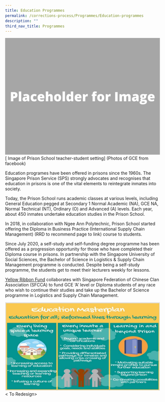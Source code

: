 ```yaml
---
title: Education Programmes
permalink: /corrections-process/Programmes/Education-programmes
description: ""
third_nav_title: Programmes
---
```

![](/images/Placeholder%20for%20Image.png)
[ Image of Prison School teacher-student setting]
(Photos of GCE from facebook)

Education programes have been offered in prisons since the 1960s. The Singapore Prison Service (SPS) strongly advocates and recognises that education in prisons is one of the vital elements to reintegrate inmates into society.

Today, the Prison School runs academic classes at various levels, including General Education pegged at Secondary 1 Normal Academic (NA), GCE NA, Normal Technical (NT), Ordinary (O) and Advanced (A) levels. Each year, about 450 inmates undertake education studies in the Prison School. 

In 2018, in collaboration with Ngee Ann Polytechnic, Prison School started offering the Diploma in Business Practice (International Supply Chain Management) (RRD to recommend page to link) course to students.
 
Since July 2020, a self-study and self-funding degree programme has been offered as a progression opportunity for those who have completed their Diploma course in prisons. In partnership with the Singapore University of Social Sciences, the Bachelor of Science in Logistics & Supply Chain Management programme is conducted. Despite being a self-study programme, the students get to meet their lecturers weekly for lessons.

[Yellow Ribbon Fund](https://www.yellowribbon.gov.sg/yellow-ribbon-fund) collaborates with Singapore Federation of Chinese Clan Association (SFCCA) to fund GCE ‘A’ level or Diploma students of any race who wish to continue their studies and take up the Bachelor of Science programme in Logistics and Supply Chain Management.

![](/images/Rehabilitation/Education.jpg)
< To Redesign>